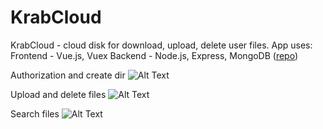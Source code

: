 # KrabCloud

KrabCloud - cloud disk for download, upload, delete user files.
App uses:
Frontend - Vue.js, Vuex
Backend - Node.js, Express, MongoDB ([repo](https://github.com/Gemer31/krab-cloud-server))

Authorization and create dir
![Alt Text](./src/assets/gifs/Auth-and-create-dir.gif)

Upload and delete files
![Alt Text](./src/assets/gifs/Upload-file.gif)

Search files
![Alt Text](./src/assets/gifs/Search.gif)